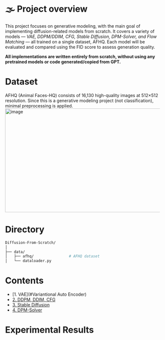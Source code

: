 # 🌫️ Project overview

This project focuses on generative modeling, with the main goal of implementing diffusion-related models from scratch.
It covers a variety of models — *VAE, DDPM/DDIM, CFG, Stable Diffusion, DPM-Solver, and Flow Matching* — all trained on a single dataset, AFHQ.
Each model will be evaluated and compared using the FID score to assess generation quality.

**All implementations are written entirely from scratch, without using any pretrained models or code generated/copied from GPT.**



# Dataset
AFHQ (Animal Faces-HQ) consists of 16,130 high-quality images at 512×512 resolution. Since this is a generative modeling project (not classification), minimal preprocessing is applied.
<img width="2354" height="337" alt="image" src="https://github.com/user-attachments/assets/287be022-c4ba-4157-b4cd-24d0de5691ca" />


# Directory

```bash
Diffusion-From-Scratch/
│
├── data/
│   ├── afhq/                # AFHQ dataset
│   └── dataloader.py        
```

  

# Contents
- [1. VAE](#Variantional Auto Encoder)
- [2. DDPM, DDIM, CFG](#ddpmddimcfg)
- [3. Stable Diffusion](#stable-diffusion)
- [4. DPM-Solver](#dpm-solver)


# Experimental Results

